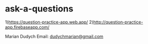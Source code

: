 # ask-a-questions

1)https://question-practice-app.web.app/
2)http://question-practice-app.firebaseapp.com/


Marian Dudych
Email: dudychmarian@gmail.com

